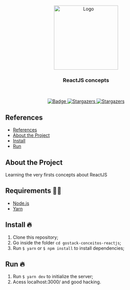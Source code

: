 <br />
<p align="center">
  <a href="https://github.com/Dtesch9/gostack-conceitos-nodejs">
    <img width="200px" heigh="300px" src="https://upload.wikimedia.org/wikipedia/commons/thumb/a/a7/React-icon.svg/1200px-React-icon.svg.png" alt="Logo">
  </a>

  <h3 align="center">ReactJS concepts</h3>
</p>
<br />
<p align="center">
  <a href="https://www.linkedin.com/in/douglas-tesch-00b7a518b/">
    <img alt="Badge" src="https://img.shields.io/badge/Developer-Douglas%20Tesch-orange">
  </a>

  <a href="https://github.com/Dtesch9/fastfeet/stargazers">
    <img alt="Stargazers" src="https://img.shields.io/github/stars/Dtesch9/gostack-conceitos-nodejs?style=social">
  </a>
  
   <a href="https://github.com/Dtesch9/fastfeet/network/members">
    <img alt="Stargazers" src="https://img.shields.io/github/forks/Dtesch9/gostack-conceitos-nodejs?style=social">
  </a>
</p>

## References

- [References](#references)
- [About the Project](#about-the-project)
- [Install](#install-)
- [Run](#run-)

  
## About the Project

Learning the very firsts concepts about ReactJS

## Requirements ✋🏻

- [Node.js](https://nodejs.org/en/)
- [Yarn](https://yarnpkg.com/pt-BR/docs/install)

## Install 🔥

1. Clone this repository;
2. Go inside the folder `cd gostack-conceitos-reactjs`;
3. Run `$ yarn` or `$ npm install` to install dependencies;

## Run 🔥

1. Run `$ yarn dev` to initialize the server;
2. Acess localhost:3000/ and good hacking.

